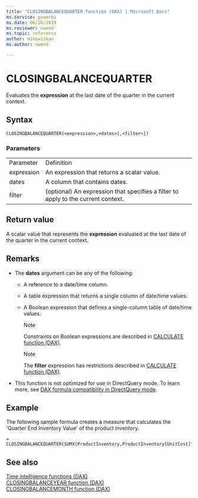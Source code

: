 ```yaml
---
title: "CLOSINGBALANCEQUARTER function (DAX) | Microsoft Docs"
ms.service: powerbi 
ms.date: 06/26/2019
ms.reviewer: owend
ms.topic: reference
author: minewiskan
ms.author: owend

---
```

# CLOSINGBALANCEQUARTER

Evaluates the **expression** at the last date of the quarter in the current context.  
  
## Syntax  
  
```dax
CLOSINGBALANCEQUARTER(<expression>,<dates>[,<filter>])  
```
  
### Parameters  
  
|||  
|-|-|  
|Parameter|Definition|  
|expression|An expression that returns a scalar value.|  
|dates|A column that contains dates.|  
|filter|(optional) An expression that specifies a filter to apply to the current context.|  
  
## Return value

A scalar value that represents the **expression** evaluated at the last date of the quarter in the current context.  
  
## Remarks

- The **dates** argument can be any of the following:  
  
  - A reference to a date/time column.  
  
  - A table expression that returns a single column of date/time values.  
  
  - A Boolean expression that defines a single-column table of date/time values.  
  
    > [!NOTE]  
    > Constraints on Boolean expressions are described in [CALCULATE function &#40;DAX&#41;](calculate-function-dax.md).  
  
    > [!NOTE]  
    > The **filter** expression has restrictions described in [CALCULATE function &#40;DAX&#41;](calculate-function-dax.md).  
  
- This function is not optimized for use in DirectQuery mode. To learn more, see  [DAX formula compatibility in DirectQuery mode](https://go.microsoft.com/fwlink/?LinkId=219172).
  
## Example

The following sample formula creates a measure that calculates the 'Quarter End Inventory Value' of the product inventory.  
  
```dax
= CLOSINGBALANCEQUARTER(SUMX(ProductInventory,ProductInventory[UnitCost]*ProductInventory[UnitsBalance]),DateTime[DateKey])  
```
  
## See also

[Time intelligence functions &#40;DAX&#41;](time-intelligence-functions-dax.md)  
[CLOSINGBALANCEYEAR function &#40;DAX&#41;](closingbalanceyear-function-dax.md)  
[CLOSINGBALANCEMONTH function &#40;DAX&#41;](closingbalancemonth-function-dax.md)